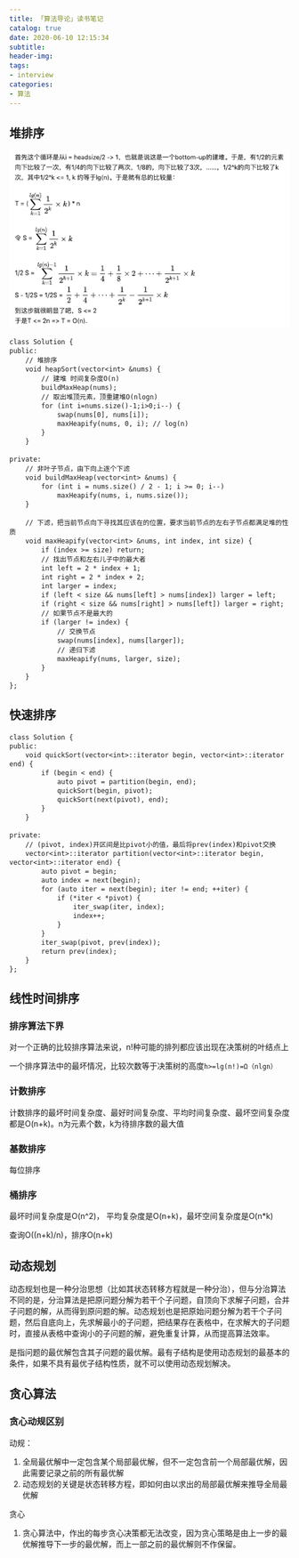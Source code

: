```yaml
---
title: 「算法导论」读书笔记
catalog: true
date: 2020-06-10 12:15:34
subtitle:
header-img:
tags:
- interview
categories:
- 算法
---
```


## 堆排序
![](https://github.com/SoaringhawkCheng/blog/blob/master/source/_posts/introduction-to-algorithms/build-heap.png?raw=true)

```
class Solution {
public:
    // 堆排序
    void heapSort(vector<int> &nums) {
        // 建堆 时间复杂度O(n)
        buildMaxHeap(nums);
        // 取出堆顶元素，顶重建堆O(nlogn)
        for (int i=nums.size()-1;i>0;i--) {
            swap(nums[0], nums[i]);
            maxHeapify(nums, 0, i); // log(n)
        }
    }

private:
    // 非叶子节点，由下向上逐个下滤
    void buildMaxHeap(vector<int> &nums) {
        for (int i = nums.size() / 2 - 1; i >= 0; i--)
            maxHeapify(nums, i, nums.size());
    }

    // 下滤，把当前节点向下寻找其应该在的位置，要求当前节点的左右子节点都满足堆的性质
    void maxHeapify(vector<int> &nums, int index, int size) {
        if (index >= size) return;
        // 找出节点和左右儿子中的最大者
        int left = 2 * index + 1;
        int right = 2 * index + 2;
        int larger = index;
        if (left < size && nums[left] > nums[index]) larger = left;
        if (right < size && nums[right] > nums[left]) larger = right;
        // 如果节点不是最大的
        if (larger != index) {
            // 交换节点
            swap(nums[index], nums[larger]);
            // 递归下滤
            maxHeapify(nums, larger, size);
        }
    }
};
```

## 快速排序

```
class Solution {
public:
    void quickSort(vector<int>::iterator begin, vector<int>::iterator end) {
        if (begin < end) {
            auto pivot = partition(begin, end);
            quickSort(begin, pivot);
            quickSort(next(pivot), end);
        }
    }

private:
    // (pivot, index)开区间是比pivot小的值，最后将prev(index)和pivot交换
    vector<int>::iterator partition(vector<int>::iterator begin, vector<int>::iterator end) {
        auto pivot = begin;
        auto index = next(begin);
        for (auto iter = next(begin); iter != end; ++iter) {
            if (*iter < *pivot) {
                iter_swap(iter, index);
                index++;
            }
        }
        iter_swap(pivot, prev(index));
        return prev(index);
    }
};
```

## 线性时间排序

### 排序算法下界

对一个正确的比较排序算法来说，n!种可能的排列都应该出现在决策树的叶结点上

一个排序算法中的最坏情况，比较次数等于决策树的高度`h>=lg(n!)=Ω（nlgn）`

### 计数排序

计数排序的最坏时间复杂度、最好时间复杂度、平均时间复杂度、最坏空间复杂度都是O(n+k)。n为元素个数，k为待排序数的最大值

### 基数排序

每位排序

### 桶排序

最坏时间复杂度是O(n^2)， 平均复杂度是O(n+k)，最坏空间复杂度是O(n*k)

查询O((n+k)/n)，排序O(n+k)

## 动态规划

动态规划也是一种分治思想（比如其状态转移方程就是一种分治），但与分治算法不同的是，分治算法是把原问题分解为若干个子问题，自顶向下求解子问题，合并子问题的解，从而得到原问题的解。动态规划也是把原始问题分解为若干个子问题，然后自底向上，先求解最小的子问题，把结果存在表格中，在求解大的子问题时，直接从表格中查询小的子问题的解，避免重复计算，从而提高算法效率。

是指问题的最优解包含其子问题的最优解。最有子结构是使用动态规划的最基本的条件，如果不具有最优子结构性质，就不可以使用动态规划解决。

## 贪心算法

### 贪心动规区别

动规：

1. 全局最优解中一定包含某个局部最优解，但不一定包含前一个局部最优解，因此需要记录之前的所有最优解
2. 动态规划的关键是状态转移方程，即如何由以求出的局部最优解来推导全局最优解

贪心

1. 贪心算法中，作出的每步贪心决策都无法改变，因为贪心策略是由上一步的最优解推导下一步的最优解，而上一部之前的最优解则不作保留。
